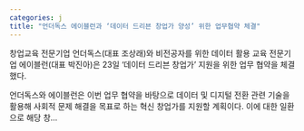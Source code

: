 ```yaml
---
categories: j
title: "언더독스 에이블런과 ‘데이터 드리븐 창업가 양성’ 위한 업무협약 체결"
---
```

창업교육 전문기업 언더독스(대표 조상래)와 비전공자를 위한 데이터 활용 교육 전문기업 에이블런(대표 박진아)은 23일 ‘데이터 드리븐 창업가’ 지원을 위한 업무 협약을 체결했다.

언더독스와 에이블런은 이번 업무 협약을 바탕으로 데이터 및 디지털 전환 관련 기술을 활용해 사회적 문제 해결을 목표로 하는 혁신 창업가를 지원할 계획이다. 이에 대한 일환으로 해당 창...